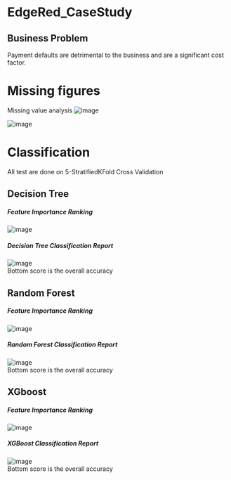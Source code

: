 # EdgeRed_CaseStudy
## Business Problem
Payment defaults are detrimental to the business and are a significant cost factor.


# Missing figures
Missing value analysis
![image](https://user-images.githubusercontent.com/90736298/170982801-ead11d49-7ca6-4643-b8e9-017ee4b57651.png)

![image](https://user-images.githubusercontent.com/90736298/170982836-9c232d83-b0be-455b-a0a1-ee7c58894958.png)


# Classification

All test are done on 5-StratifiedKFold Cross Validation

## Decision Tree

##### Feature Importance Ranking
![image](https://user-images.githubusercontent.com/90736298/170972974-8f0734e4-e84a-47eb-b6da-9f45bfd684ae.png)

##### Decision Tree Classification Report 
![image](https://user-images.githubusercontent.com/90736298/170972807-e0e22b30-689f-48bb-9422-99c84fed2f1a.png) <br>
Bottom score is the overall accuracy


## Random Forest

##### Feature Importance Ranking
![image](https://user-images.githubusercontent.com/90736298/170973062-62422c9e-fa71-4105-9bc1-725a14e9d13c.png) 

##### Random Forest Classification Report 
![image](https://user-images.githubusercontent.com/90736298/170972552-219d38d1-0527-420d-98d6-061894ffac21.png) <br>
Bottom score is the overall accuracy



## XGboost

##### Feature Importance Ranking
![image](https://user-images.githubusercontent.com/90736298/170973531-90b919db-3484-470e-8671-63a9b6faaa47.png)

##### XGBoost Classification Report 
![image](https://user-images.githubusercontent.com/90736298/170972350-9ca63b15-9d10-4898-9c88-e0bc023d669a.png) <br>
Bottom score is the overall accuracy
